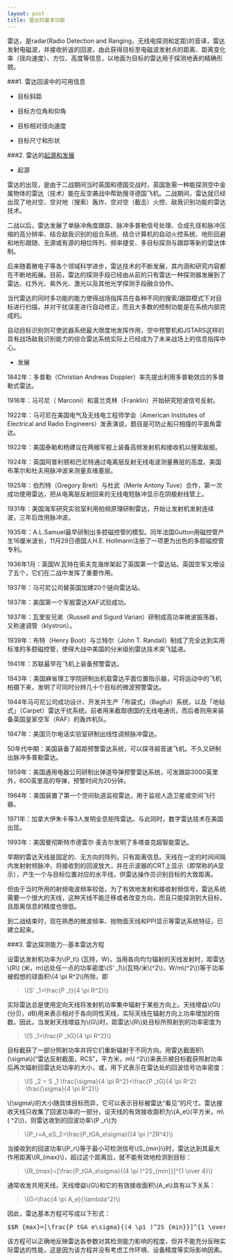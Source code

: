 ```yaml
---
layout: post
title: 雷达的基本功能
---
```


雷达，是radar(Radio Detection and Ranging，无线电探测和定距)的音译，雷达发射电磁波，并接收折返的回波，由此获得目标至电磁波发射点的距离、距离变化率（径向速度）、方位、高度等信息，以地面为目标的雷达用于探测地表的精确形貌。

###1. 雷达回波中的可用信息

+ 目标斜距

+ 目标方位角和仰角

+ 目标相对径向速度

+ 目标尺寸和形状

###2. 雷达的[起源和发展][1]

+ 起源

雷达的出现，是由于二战期间当时英国和德国交战时，英国急需一种能探测空中金属物体的雷达（技术）能在反空袭战中帮助搜寻德国飞机。二战期间，雷达就已经出现了地对空、空对地（搜索）轰炸、空对空（截击）火控、敌我识别功能的雷达技术。

二战以后，雷达发展了单脉冲角度跟踪、脉冲多普勒信号处理、合成孔径和脉冲压缩的高分辨率、结合敌我识别的组合系统、结合计算机的自动火控系统、地形回避和地形跟随、无源或有源的相位阵列、频率捷变、多目标探测与跟踪等新的雷达体制。

后来随着微电子等各个领域科学进步，雷达技术的不断发展，其内涵和研究内容都在不断地拓展。目前，雷达的探测手段已经由从前的只有雷达一种探测器发展到了雷达、红外光、紫外光、激光以及其他光学探测手段融合协作。

当代雷达的同时多功能的能力使得战场指挥员在各种不同的搜索/跟踪模式下对目标进行扫描，并对干扰误差进行自动修正，而且大多数的控制功能是在系统内部完成的。

自动目标识别则可使武器系统最大限度地发挥作用，空中预警机和JSTARS这样的具有战场敌我识别能力的综合雷达系统实际上已经成为了未来战场上的信息指挥中心。

+ 发展

1842年：多普勒（Christian Andreas Doppler）率先提出利用多普勒效应的多普勒式雷达。

1916年：马可尼（ Marconi）和富兰克林（Franklin）开始研究短波信号反射。

1922年：马可尼在美国电气及无线电工程师学会（American Institutes of Electrical and Radio Engineers）发表演说，题目是可防止船只相撞的平面角雷达。

1922年：美国泰勒和杨建议在两艘军舰上装备高频发射机和接收机以搜索敌舰。

1924年：英国阿普利顿和巴尼特通过电离层反射无线电波测量赛层的高度。美国布莱尔和杜夫用脉冲波来测量亥维塞层。

1925年：伯烈特（Gregory Breit）与杜武（Merle Antony Tuve）合作，第一次成功使用雷达，把从电离层反射回来的无线电短脉冲显示在阴极射线管上。

1931年：美国海军研究实验室利用拍频原理研制雷达，开始让发射机发射连续波，三年后改用脉冲波。

1935年：A.L.Samuel最早研制出多腔磁控管的模型。同年法国Gutton用磁控管产生16厘米波长，11月29日德国人H.E. Hollmann注册了一项更为出色的多腔磁控管专利。

1936年1月：英国W.瓦特在索夫克海岸架起了英国第一个雷达站。英国空军又增设了五个，它们在二战中发挥了重要作用。

1937年：马可尼公司替英国加建20个链向雷达站。

1937年：美国第一个军舰雷达XAF试验成功。

1937年：瓦里安兄弟（Russell and Sigurd Varian）研制成高功率微波振荡器，又称速调管（klystron）。

1939年：布特（Henry Boot）与兰特尔（John T. Randall）制成了完全达到实用标准的多腔磁控管，使得大战中美国的分米级别雷达技术突飞猛进。

1941年：苏联最早在飞机上装备预警雷达。

1943年：美国麻省理工学院研制出机载雷达平面位置指示器，可将运动中的飞机柏摄下来，发明了可同时分辨几十个目标的微波预警雷达。

1944年马可尼公司成功设计、开发并生产「布袋式」（Bagful）系统，以及「地毡式」（Carpet）雷达干扰系统。前者用来截取德国的无线电通讯，而后者则用来装备英国皇家空军（RAF）的轰炸机队。

1947年：美国贝尔电话实验室研制出线性调频脉冲雷达。

50年代中期：美国装备了超距预警雷达系统，可以探寻超音速飞机。不久又研制出脉冲多普勒雷达。

1959年：美国通用电器公司研制出弹道导弹预警雷达系统，可发跟踪3000英里外，600英里高的导弹，预警时间为20分钟。

1964年：美国装置了第一个空间轨道监视雷达，用于监视人造卫星或空间飞行器。

1971年：加拿大伊朱卡等3人发明全息矩阵雷达。与此同时，数字雷达技术在美国出现。

1993年：美国曼彻斯特市德雷尔·麦吉尔发明了多塔查克超智能雷达。

早期的雷达天线是固定的、无方向的阵列，只有距离信息。天线在一定的时间间隔内发射射频脉冲，将接收到的回波放大，并在示波器的CRT上显示（即常称的A显示），产生一个与目标位置对应的水平线，供雷达操作员识别目标的大致距离。

但由于当时所用的射频电波频率较低，为了有效地发射和接收射频信号，雷达系统需要一个很大的天线，这种天线不能迁移或者改变方向，而且只能探测到大目标，且距离信息的精度也很低。

到二战结束时，现在熟悉的微波频率、抛物面天线和PPI显示等雷达系统特征，已建立起来。

###3. 雷达探测能力--基本雷达方程

设雷达发射机功率为\\(P\_t\\) (瓦特，W)，当用各向均匀辐射的天线发射时，距雷达\\(R\\) (米，m)远处任一点的功率密度\\(S' _1\\)(瓦特/米\\(^2\\)，W/m\\(^2\\))等于功率被假想的球面积\\(4 \pi R^2\\)所除，即

>\\(S' _1=\frac{P _t}{4 \pi R^2}\\)

实际雷达总是使用定向天线将发射机功率集中辐射于某些方向上。天线增益\\(G\\) (分贝，dB)用来表示相对于各向同性天线，实际天线在辐射方向上功率增加的倍数。因此，当发射天线增益为\\(G\\)时，距雷达\\(R\\)处目标所照射到的功率密度为

>\\(S _1=\frac{P _tG}{4 \pi R^2}\\)

目标截获了一部分照射功率并将它们重新辐射于不同方向。用雷达截面积\\(\sigma\\)(“雷达反射截面，RCS”，平方米，m\\( ^2\\))来表示被目标截获照射功率后再次辐射回雷达处功率的大小，或，用下式表示在雷达处的回波信号功率密度：

>\\(S _2 = S _1 \frac{\sigma}{4 \pi R^2}=\frac{P _tG}{4 \pi R^2}&middot;\frac{\sigma}{4 \pi R^2}\\)

\\(\sigma\\)的大小随具体目标而异，它可以表示目标被雷达“看见”的尺寸。雷达接收天线只收集了回波功率的一部分，设天线的有效接收面积为\\(A\_e\\)(平方米，m\\( ^2\\))，则雷达收到的回波功率\\(P _r\\)为

>\\(P\_r=A\_eS\_2=\frac{P\_tGA_e\sigma}{(4 \pi )^2R^4}\\)

当接收到的回波功率\\(P\_r\\)等于最小可检测信号\\(S\_{min}\\)时，雷达达到其最大作用距离\\(R_{max}\\)，超过这个距离后，就不能有效地检测到目标：

>\\(R\_{max}=[\frac{P\_tGA\_e\sigma}{(4 \pi )^2S_{min}}]^{1 \over 4}\\)

通常收发共用天线，天线增益\\(G\\)和它的有效接收面积\\(A_e\\)具有以下关系：

>\\(G=\frac{4 \pi A_e}{\lambda^2}\\)

因此，雷达基本方程可写成以下形式：

<pre>$$R_{max}=[\frac{P_tGA_e\sigma}{(4 \pi )^2S_{min}}]^{1 \over 4}=[\frac{P_tA^2_e\sigma}{4 \pi \lambda^2S_{min}}]^{1 \over 4}$$</pre>

该方程可以正确地反映雷达各参数对其检测能力影响的程度，但并不能充分反映实际雷达的性能，这是因为该方程并没有考虑工作环境、设备精度等实际影响因素。

[1]:http://zh.wikipedia.org/wiki/%E9%9B%B7%E8%BE%BE "起源和发展"
